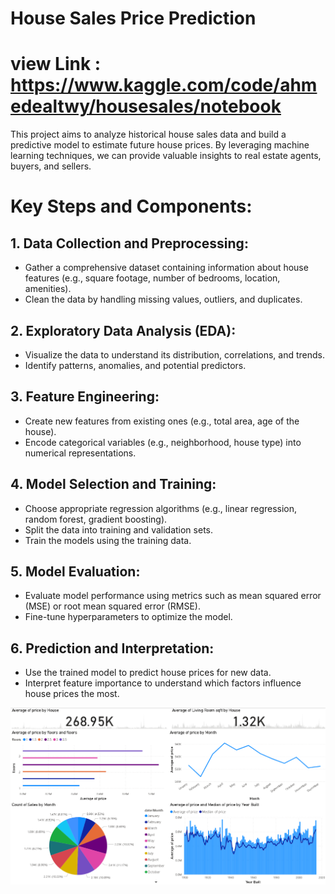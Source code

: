 # House Sales Price Prediction
# view Link : https://www.kaggle.com/code/ahmedealtwy/housesales/notebook
This project aims to analyze historical house sales data and build a predictive model to estimate future house prices. By leveraging machine learning techniques, we can provide valuable insights to real estate agents, buyers, and sellers.

# Key Steps and Components:

## 1. Data Collection and Preprocessing:
 - Gather a comprehensive dataset containing information about house features (e.g., square footage, number of bedrooms, location, amenities).
 - Clean the data by handling missing values, outliers, and duplicates.

## 2. Exploratory Data Analysis (EDA):
 - Visualize the data to understand its distribution, correlations, and trends.
 - Identify patterns, anomalies, and potential predictors.

## 3. Feature Engineering:
 - Create new features from existing ones (e.g., total area, age of the house).
 - Encode categorical variables (e.g., neighborhood, house type) into numerical representations.

## 4. Model Selection and Training:
 - Choose appropriate regression algorithms (e.g., linear regression, random forest, gradient boosting).
 - Split the data into training and validation sets.
 - Train the models using the training data.

## 5. Model Evaluation:
 - Evaluate model performance using metrics such as mean squared error (MSE) or root mean squared error (RMSE).
 - Fine-tune hyperparameters to optimize the model.

## 6. Prediction and Interpretation:
 - Use the trained model to predict house prices for new data.
 - Interpret feature importance to understand which factors influence house prices the most.
   
![alt text]( https://github.com/AhmedElatwy/HouseSales/blob/64b591eeedad809ea425421aa333e407ee25cf90/Dashboard.png )
